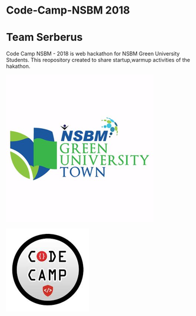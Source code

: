 # Code-Camp-NSBM 2018
# Team Serberus 
Code Camp NSBM - 2018 is web hackathon for NSBM Green University Students.
This reopository created to share startup,warmup activities of the hakathon.

![GitHub Logo](logo.jpg)
 
  ![Code](1.jpg)
   


                               
